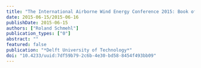 ```yaml
---
title: "The International Airborne Wind Energy Conference 2015: Book of Abstracts"
date: 2015-06-15/2015-06-16
publishDate: 2015-06-15
authors: ["Roland Schmehl"]
publication_types: ["0"]
abstract: ""
featured: false
publication: "*Delft University of Technology*"
doi: "10.4233/uuid:7df59b79-2c6b-4e30-bd58-8454f493bb09"
---
```


